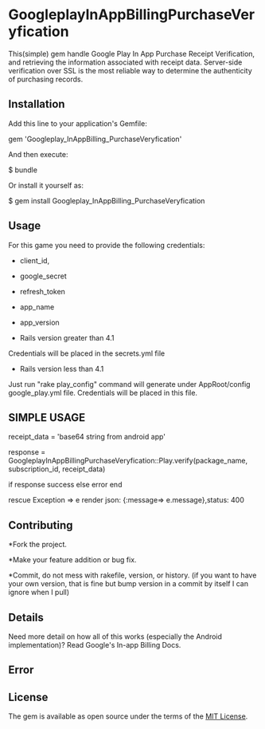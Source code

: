 # GoogleplayInAppBillingPurchaseVeryfication

This(simple) gem handle Google Play In App Purchase Receipt Verification, and retrieving the information associated with receipt data.
Server-side verification over SSL is the most reliable way to determine the authenticity of purchasing records.
## Installation

Add this line to your application's Gemfile:


gem 'Googleplay_InAppBilling_PurchaseVeryfication'


And then execute:

   $ bundle

Or install it yourself as:

   $ gem install Googleplay_InAppBilling_PurchaseVeryfication

## Usage

   For this game you need to provide the following credentials:
   * client_id,
   * google_secret
   * refresh_token
   * app_name
   * app_version

   * Rails version greater than 4.1

   Credentials will be placed in the  secrets.yml  file


   * Rails version less than 4.1

   Just run "rake play_config" command  will generate under AppRoot/config google_play.yml file.
   Credentials will be placed in this file.


  ## SIMPLE USAGE

   receipt_data = 'base64 string from android app'

   response = GoogleplayInAppBillingPurchaseVeryfication::Play.verify(package_name, subscription_id, receipt_data)

   if response
    success
   else
    error
   end

   rescue Exception => e
      render json: {:message=> e.message},status: 400


## Contributing

*Fork the project.

*Make your feature addition or bug fix.

*Commit, do not mess with rakefile, version, or history. (if you want to have your own version, that is fine but bump version in a commit by itself I can ignore when I pull)

## Details

Need more detail on how all of this works (especially the Android implementation)? Read Google's In-app Billing Docs.


## Error




## License

The gem is available as open source under the terms of the [MIT License](http://opensource.org/licenses/MIT).

